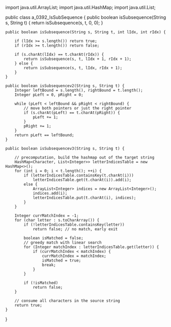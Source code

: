 import java.util.ArrayList; import java.util.HashMap; import
java.util.List;

public class a_0392_IsSubSequence { public boolean isSubsequence(String
s, String t) { return isSubsequence(s, t, 0, 0); }

    public boolean isSubsequence(String s, String t, int lIdx, int rIdx) {

        if (lIdx >= s.length()) return true;
        if (rIdx >= t.length()) return false;

        if (s.charAt(lIdx) == t.charAt(rIdx)) {
            return isSubsequence(s, t, lIdx + 1, rIdx + 1);
        } else {
            return isSubsequence(s, t, lIdx, rIdx + 1);
        }
    }

    public boolean isSubsequencev2(String s, String t) {
        Integer leftBound = s.length(), rightBound = t.length();
        Integer pLeft = 0, pRight = 0;

        while (pLeft < leftBound && pRight < rightBound) {
            // move both pointers or just the right pointer
            if (s.charAt(pLeft) == t.charAt(pRight)) {
                pLeft += 1;
            }
            pRight += 1;
        }
        return pLeft == leftBound;
    }

    public boolean isSubsequencev3(String s, String t) {

        // precomputation, build the hashmap out of the target string
        HashMap<Character, List<Integer>> letterIndicesTable = new HashMap<>();
        for (int i = 0; i < t.length(); ++i) {
            if (letterIndicesTable.containsKey(t.charAt(i)))
                letterIndicesTable.get(t.charAt(i)).add(i);
            else {
                ArrayList<Integer> indices = new ArrayList<Integer>();
                indices.add(i);
                letterIndicesTable.put(t.charAt(i), indices);
            }
        }

        Integer currMatchIndex = -1;
        for (char letter : s.toCharArray()) {
            if (!letterIndicesTable.containsKey(letter))
                return false; // no match, early exit

            boolean isMatched = false;
            // greedy match with linear search
            for (Integer matchIndex : letterIndicesTable.get(letter)) {
                if (currMatchIndex < matchIndex) {
                    currMatchIndex = matchIndex;
                    isMatched = true;
                    break;
                }
            }

            if (!isMatched)
                return false;
        }

        // consume all characters in the source string
        return true;
    }

}
